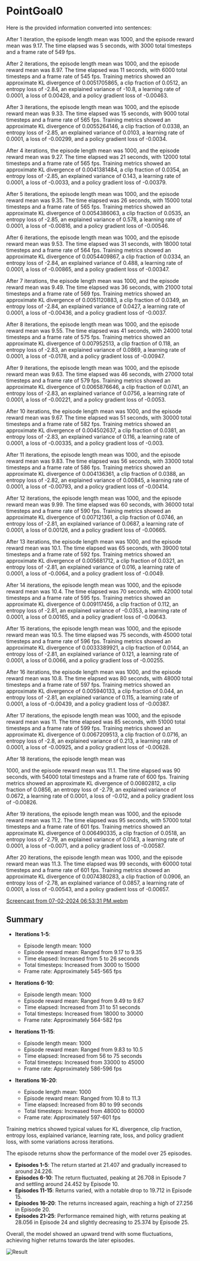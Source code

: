 # PointGoal0

Here is the provided information converted into sentences:

After 1 iteration, the episode length mean was 1000, and the episode reward mean was 9.17. The time elapsed was 5 seconds, with 3000 total timesteps and a frame rate of 549 fps.

After 2 iterations, the episode length mean was 1000, and the episode reward mean was 8.97. The time elapsed was 11 seconds, with 6000 total timesteps and a frame rate of 545 fps. Training metrics showed an approximate KL divergence of 0.0051705865, a clip fraction of 0.0512, an entropy loss of -2.84, an explained variance of -10.8, a learning rate of 0.0001, a loss of 0.00428, and a policy gradient loss of -0.00463.

After 3 iterations, the episode length mean was 1000, and the episode reward mean was 9.33. The time elapsed was 15 seconds, with 9000 total timesteps and a frame rate of 565 fps. Training metrics showed an approximate KL divergence of 0.0055264146, a clip fraction of 0.0338, an entropy loss of -2.85, an explained variance of 0.0103, a learning rate of 0.0001, a loss of -0.00299, and a policy gradient loss of -0.0034.

After 4 iterations, the episode length mean was 1000, and the episode reward mean was 9.27. The time elapsed was 21 seconds, with 12000 total timesteps and a frame rate of 565 fps. Training metrics showed an approximate KL divergence of 0.0041381484, a clip fraction of 0.0354, an entropy loss of -2.85, an explained variance of 0.143, a learning rate of 0.0001, a loss of -0.0033, and a policy gradient loss of -0.00379.

After 5 iterations, the episode length mean was 1000, and the episode reward mean was 9.35. The time elapsed was 26 seconds, with 15000 total timesteps and a frame rate of 565 fps. Training metrics showed an approximate KL divergence of 0.0054386063, a clip fraction of 0.0535, an entropy loss of -2.85, an explained variance of 0.578, a learning rate of 0.0001, a loss of -0.00816, and a policy gradient loss of -0.00546.

After 6 iterations, the episode length mean was 1000, and the episode reward mean was 9.53. The time elapsed was 31 seconds, with 18000 total timesteps and a frame rate of 564 fps. Training metrics showed an approximate KL divergence of 0.0054409867, a clip fraction of 0.0334, an entropy loss of -2.84, an explained variance of 0.488, a learning rate of 0.0001, a loss of -0.00865, and a policy gradient loss of -0.00347.

After 7 iterations, the episode length mean was 1000, and the episode reward mean was 9.49. The time elapsed was 36 seconds, with 21000 total timesteps and a frame rate of 569 fps. Training metrics showed an approximate KL divergence of 0.0051120883, a clip fraction of 0.0349, an entropy loss of -2.84, an explained variance of 0.0427, a learning rate of 0.0001, a loss of -0.00436, and a policy gradient loss of -0.0037.

After 8 iterations, the episode length mean was 1000, and the episode reward mean was 9.55. The time elapsed was 41 seconds, with 24000 total timesteps and a frame rate of 575 fps. Training metrics showed an approximate KL divergence of 0.007952513, a clip fraction of 0.118, an entropy loss of -2.83, an explained variance of 0.0869, a learning rate of 0.0001, a loss of -0.0178, and a policy gradient loss of -0.00947.

After 9 iterations, the episode length mean was 1000, and the episode reward mean was 9.63. The time elapsed was 46 seconds, with 27000 total timesteps and a frame rate of 579 fps. Training metrics showed an approximate KL divergence of 0.0065876646, a clip fraction of 0.0741, an entropy loss of -2.83, an explained variance of 0.0756, a learning rate of 0.0001, a loss of -0.00221, and a policy gradient loss of -0.0053.

After 10 iterations, the episode length mean was 1000, and the episode reward mean was 9.67. The time elapsed was 51 seconds, with 30000 total timesteps and a frame rate of 582 fps. Training metrics showed an approximate KL divergence of 0.004502637, a clip fraction of 0.0381, an entropy loss of -2.83, an explained variance of 0.116, a learning rate of 0.0001, a loss of -0.00335, and a policy gradient loss of -0.003.

After 11 iterations, the episode length mean was 1000, and the episode reward mean was 9.83. The time elapsed was 56 seconds, with 33000 total timesteps and a frame rate of 586 fps. Training metrics showed an approximate KL divergence of 0.004136361, a clip fraction of 0.0388, an entropy loss of -2.82, an explained variance of 0.00845, a learning rate of 0.0001, a loss of -0.00793, and a policy gradient loss of -0.00414.

After 12 iterations, the episode length mean was 1000, and the episode reward mean was 9.99. The time elapsed was 60 seconds, with 36000 total timesteps and a frame rate of 590 fps. Training metrics showed an approximate KL divergence of 0.007121361, a clip fraction of 0.0746, an entropy loss of -2.81, an explained variance of 0.0687, a learning rate of 0.0001, a loss of 0.00126, and a policy gradient loss of -0.00665.

After 13 iterations, the episode length mean was 1000, and the episode reward mean was 10.1. The time elapsed was 65 seconds, with 39000 total timesteps and a frame rate of 592 fps. Training metrics showed an approximate KL divergence of 0.005681712, a clip fraction of 0.0321, an entropy loss of -2.81, an explained variance of 0.016, a learning rate of 0.0001, a loss of -0.0064, and a policy gradient loss of -0.0049.

After 14 iterations, the episode length mean was 1000, and the episode reward mean was 10.4. The time elapsed was 70 seconds, with 42000 total timesteps and a frame rate of 595 fps. Training metrics showed an approximate KL divergence of 0.009117456, a clip fraction of 0.112, an entropy loss of -2.81, an explained variance of -0.0353, a learning rate of 0.0001, a loss of 0.00165, and a policy gradient loss of -0.00643.

After 15 iterations, the episode length mean was 1000, and the episode reward mean was 10.5. The time elapsed was 75 seconds, with 45000 total timesteps and a frame rate of 596 fps. Training metrics showed an approximate KL divergence of 0.0033389921, a clip fraction of 0.0144, an entropy loss of -2.81, an explained variance of 0.121, a learning rate of 0.0001, a loss of 0.0066, and a policy gradient loss of -0.00255.

After 16 iterations, the episode length mean was 1000, and the episode reward mean was 10.8. The time elapsed was 80 seconds, with 48000 total timesteps and a frame rate of 597 fps. Training metrics showed an approximate KL divergence of 0.005940133, a clip fraction of 0.044, an entropy loss of -2.81, an explained variance of 0.115, a learning rate of 0.0001, a loss of -0.00439, and a policy gradient loss of -0.00387.

After 17 iterations, the episode length mean was 1000, and the episode reward mean was 11. The time elapsed was 85 seconds, with 51000 total timesteps and a frame rate of 599 fps. Training metrics showed an approximate KL divergence of 0.0067209513, a clip fraction of 0.0716, an entropy loss of -2.8, an explained variance of 0.213, a learning rate of 0.0001, a loss of -0.00925, and a policy gradient loss of -0.00628.

After 18 iterations, the episode length mean was 

1000, and the episode reward mean was 11.1. The time elapsed was 90 seconds, with 54000 total timesteps and a frame rate of 600 fps. Training metrics showed an approximate KL divergence of 0.00802812, a clip fraction of 0.0856, an entropy loss of -2.79, an explained variance of 0.0672, a learning rate of 0.0001, a loss of -0.012, and a policy gradient loss of -0.00826.

After 19 iterations, the episode length mean was 1000, and the episode reward mean was 11.2. The time elapsed was 95 seconds, with 57000 total timesteps and a frame rate of 601 fps. Training metrics showed an approximate KL divergence of 0.006490335, a clip fraction of 0.0518, an entropy loss of -2.79, an explained variance of 0.0143, a learning rate of 0.0001, a loss of -0.0071, and a policy gradient loss of -0.00587.

After 20 iterations, the episode length mean was 1000, and the episode reward mean was 11.3. The time elapsed was 99 seconds, with 60000 total timesteps and a frame rate of 601 fps. Training metrics showed an approximate KL divergence of 0.0074380283, a clip fraction of 0.0906, an entropy loss of -2.78, an explained variance of 0.0857, a learning rate of 0.0001, a loss of -0.00543, and a policy gradient loss of -0.00657.

[Screencast from 07-02-2024 06:53:31 PM.webm](https://github.com/Naveed776/Reinforcement-Learning/assets/91262613/169de921-5691-4810-9e61-3868aa83267a)

## Summary

- **Iterations 1-5**: 
  - Episode length mean: 1000
  - Episode reward mean: Ranged from 9.17 to 9.35
  - Time elapsed: Increased from 5 to 26 seconds
  - Total timesteps: Increased from 3000 to 15000
  - Frame rate: Approximately 545-565 fps

- **Iterations 6-10**:
  - Episode length mean: 1000
  - Episode reward mean: Ranged from 9.49 to 9.67
  - Time elapsed: Increased from 31 to 51 seconds
  - Total timesteps: Increased from 18000 to 30000
  - Frame rate: Approximately 564-582 fps

- **Iterations 11-15**:
  - Episode length mean: 1000
  - Episode reward mean: Ranged from 9.83 to 10.5
  - Time elapsed: Increased from 56 to 75 seconds
  - Total timesteps: Increased from 33000 to 45000
  - Frame rate: Approximately 586-596 fps

- **Iterations 16-20**:
  - Episode length mean: 1000
  - Episode reward mean: Ranged from 10.8 to 11.3
  - Time elapsed: Increased from 80 to 99 seconds
  - Total timesteps: Increased from 48000 to 60000
  - Frame rate: Approximately 597-601 fps

Training metrics showed typical values for KL divergence, clip fraction, entropy loss, explained variance, learning rate, loss, and policy gradient loss, with some variations across iterations.

The episode returns show the performance of the model over 25 episodes.

- **Episodes 1-5**: The return started at 21.407 and gradually increased to around 24.226.
- **Episodes 6-10**: The return fluctuated, peaking at 26.708 in Episode 7 and settling around 24.452 by Episode 10.
- **Episodes 11-15**: Returns varied, with a notable drop to 19.712 in Episode 15.
- **Episodes 16-20**: The returns increased again, reaching a high of 27.256 in Episode 20.
- **Episodes 21-25**: Performance remained high, with returns peaking at 28.056 in Episode 24 and slightly decreasing to 25.374 by Episode 25.

Overall, the model showed an upward trend with some fluctuations, achieving higher returns towards the later episodes.

![Result](https://github.com/Naveed776/Reinforcement-Learning/assets/91262613/5b03b8ac-456b-420d-891a-3862a46b8853)

